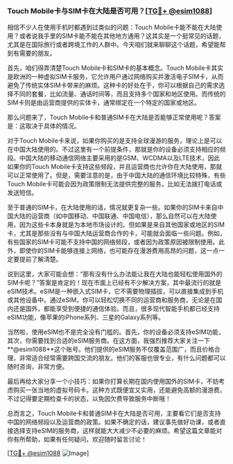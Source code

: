 ### Touch Mobile卡与SIM卡在大陆是否可用？[[TG💪+ @esim1088](https://t.me/s/esim1088)]

相信不少人在使用手机时都遇到过类似的问题：Touch Mobile卡能不能在大陆使用？或者说我手里的SIM卡能不能在其他地方通用？这其实是一个挺常见的话题，尤其是在国际旅行或者跨境工作的人群中。今天咱们就来聊聊这个话题，希望能帮到有需要的朋友。

首先，咱们得弄清楚Touch Mobile卡和SIM卡的基本概念。Touch Mobile卡其实是欧洲的一种虚拟SIM卡服务，它允许用户通过网络购买并激活电子SIM卡，从而避免了传统实体SIM卡带来的麻烦。这种卡的好处在于，你可以根据自己的需求选择不同的套餐，比如流量、通话时间等，而且支持多个国家和地区使用。而传统的SIM卡则是由运营商提供的实体卡，通常绑定在一个特定的国家或地区。

那么问题来了，Touch Mobile卡和普通SIM卡在大陆是否能够正常使用呢？答案是：这取决于具体的情况。

对于Touch Mobile卡来说，如果你购买的是支持全球漫游的服务，理论上是可以在中国大陆使用的。不过这里有一个前提条件，那就是你的设备必须支持相应的频段。中国大陆的移动通信网络主要采用的是GSM、WCDMA以及LTE技术，因此如果你的Touch Mobile卡支持这些频段，并且运营商也允许你在大陆使用，那就可以正常使用了。但是，需要注意的是，由于中国大陆的通信环境比较特殊，有些Touch Mobile卡可能会因为政策限制无法提供完整的服务，比如无法拨打电话或发送短信。

至于普通的SIM卡，在大陆使用的话，情况就更复杂一些。如果你的SIM卡来自中国大陆的运营商（如中国移动、中国联通、中国电信），那么自然可以在大陆使用，因为这些卡本身就是为本地市场设计的。但如果是来自其他国家或地区的SIM卡，尤其是那些没有与中国大陆运营商合作的卡，可能就会面临一些问题。例如，有些国家的SIM卡可能不支持中国的网络频段，或者因为政策原因被限制使用。此外，即使你的SIM卡能够连接上网络，也可能存在漫游费用高昂的问题，这一点一定要提前了解清楚。

说到这里，大家可能会想：“那有没有什么办法能让我在大陆也能轻松使用国外的SIM卡呢？”答案是肯定的！现在市面上已经有不少解决方案，其中最流行的就是eSIM技术。eSIM是一种嵌入式SIM卡，它不需要物理插拔，可以直接集成到手机或其他设备中。通过eSIM，你可以轻松切换不同的运营商和服务商，无论是在国内还是国外，都能享受到便捷的通信体验。而且，很多现代智能手机都已经支持eSIM功能，像苹果的iPhone系列、三星的Galaxy系列等。

当然啦，使用eSIM也不是完全没有门槛的。首先，你的设备必须支持eSIM功能，其次，你需要找到合适的eSIM服务商。在这方面，我强烈推荐大家关注一下**@esim1088**这个账号。他们提供的eSIM服务不仅覆盖范围广，而且价格合理，非常适合经常需要跨国交流的朋友。他们的客服也很专业，有什么问题都可以随时咨询，非常方便。

最后再给大家分享一个小技巧：如果你打算长期在国内使用国外的SIM卡，不妨考虑购买一张当地的虚拟号码卡。这种方式既便宜又实用，还能避免高额的漫游费。不过记得要定期检查卡的状态，以免因欠费导致服务中断哦！

总而言之，Touch Mobile卡和普通SIM卡在大陆是否可用，主要看它们是否支持中国的网络频段以及运营商的政策。如果不确定的话，建议事先做好功课，或者直接选择支持eSIM的服务商，这样就能大大减少不必要的麻烦。希望这篇文章能对你有所帮助，如果有任何疑问，欢迎随时留言讨论！

[[TG💪+ @esim1088](https://t.me/s/esim1088) ![Image](https://i.postimg.cc/4NQfJmqS/Snipaste-2025-05-13-00-14-12.png)]